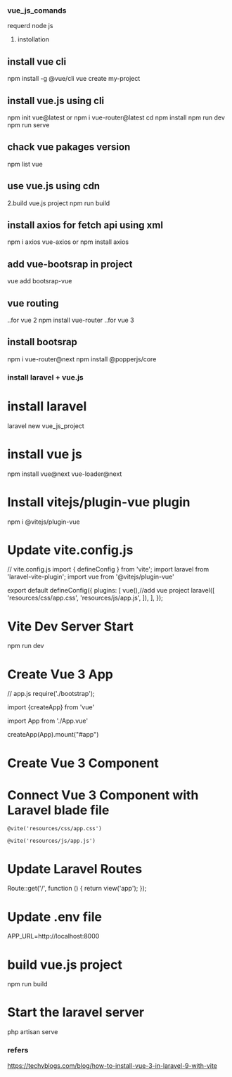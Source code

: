### vue_js_comands 

requerd node js

1. instollation
## install vue cli
npm install -g @vue/cli
vue create my-project
	

## install vue.js using cli
npm init vue@latest or npm i vue-router@latest
cd <your-project-name>
npm install
npm run dev
npm run serve

## chack vue pakages version 
npm list vue

## use vue.js using cdn
<script src="https://unpkg.com/vue@3/dist/vue.global.js"></script>

2.build vue.js project
npm run build

## install axios for fetch api using xml
npm i axios vue-axios or npm install axios

## add vue-bootsrap in project 
vue add bootsrap-vue

## vue routing 
..for vue 2
npm install vue-router
..for vue 3

## install bootsrap 
npm i vue-router@next
npm install @popperjs/core

### install laravel + vue.js 

# install laravel
laravel new vue_js_project

# install vue js 
npm install vue@next vue-loader@next

# Install vitejs/plugin-vue plugin 
npm i @vitejs/plugin-vue

# Update vite.config.js
// vite.config.js
import { defineConfig } from 'vite';
import laravel from 'laravel-vite-plugin';
import vue from '@vitejs/plugin-vue'


export default defineConfig({
    plugins: [
        vue(),//add vue project
        laravel([
            'resources/css/app.css',
            'resources/js/app.js',
        ]),
    ],
});

# Vite Dev Server Start
npm run dev

# Create Vue 3 App
// app.js
require('./bootstrap');

import {createApp} from 'vue'

import App from './App.vue'

createApp(App).mount("#app")

# Create Vue 3 Component
<template>
    How To Install Vue 3 in Laravel 9 with Vite - TechvBlogs
</template>

# Connect Vue 3 Component with Laravel blade file

<!DOCTYPE html>
<html>
<head>
	<meta charset="utf-8">
	<meta name="viewport" content="width=device-width, initial-scale=1">
	<title>How To Install Vue 3 in Laravel 9 with Vite</title>

	@vite('resources/css/app.css')
</head>
<body>
	<div id="app"></div>

	@vite('resources/js/app.js')
</body>
</html>

# Update Laravel Routes
Route::get('/', function () {
    return view('app');
});

# Update .env file
APP_URL=http://localhost:8000

# build vue.js project
npm run build

# Start the laravel server
php artisan serve

### refers
https://techvblogs.com/blog/how-to-install-vue-3-in-laravel-9-with-vite
